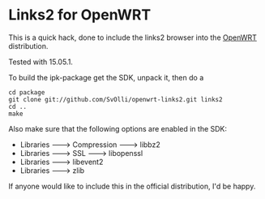 Links2 for OpenWRT
==================

This is a quick hack, done to include the links2 browser into the
[OpenWRT](https://openwrt.org/) distribution.

Tested with 15.05.1.

To build the ipk-package get the SDK, unpack it, then do a
```
cd package
git clone git://github.com/SvOlli/openwrt-links2.git links2
cd ..
make
```
Also make sure that the following options are enabled in the SDK:
  * Libraries ---> Compression ---> libbz2
  * Libraries ---> SSL ---> libopenssl
  * Libraries ---> libevent2
  * Libraries ---> zlib

If anyone would like to include this in the official distribution,
I'd be happy.
